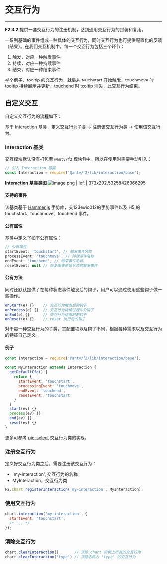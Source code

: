 <!--
index: 13
title: 自定义交互
resource:
  jsFiles:
    - ${url.f2}
-->

# 交互行为

---

**F2 3.2** 提供一套交互行为的注册机制，达到通用交互行为的封装和复用。

一系列基础的事件组成一种具体的交互行为，同时交互行为也可提供配置化的反馈（结果）。在我们交互机制中，每一个交互行为包括三个环节：

1. 触发，对应一种触发事件
2. 持续，对应一种持续事件
3. 结束，对应一种结束事件

举个例子，tooltip 的交互行为，就是从 touchstart 开始触发，touchmove 时 tooltip 持续展示并更新，touchend 时 tooltip 消失，此交互行为结束。


## 自定义交互
自定义交互行为的流程如下：

基于 Interaction 基类，定义交互行为子类 -> 注册该交互行为类 -> 使用该交互行为。

### Interaction 基类

交互模块默认没有打包至 `@antv/f2` 模块包中。所以在使用时需要手动引入：

```js
// 引入 Interaction 基类
const Interaction = require('@antv/f2/lib/interaction/base');
```

**Interaction 基类类图**
![image.png | left | 373x292.53258426966295](https://cdn.yuque.com/lark/0/2018/png/514/1528884080667-1f0ae7ee-df62-4dd6-94e3-f56525be3d62.png "")


#### 支持的事件

该基类基于 [Hammer.js](http://hammerjs.github.io/) 手势库，支123ewio012的手势事件以及 H5 的 touchstart、touchmove、touchend 事件。

#### 公有属性

基类中定义了如下公有属性：

```js
// 公有属性
startEvent: 'touchstart', // 触发事件名称
processEvent: 'touchmove', // 持续事件名称
endEvent: 'touchend', // 结束事件名称
resetEvent: null // 恢复图表原始状态的触发事件
```

#### 公有方法
<!--
以下公有方法需要在各个交互子类中实现：

```js
start(e) {}    // 事件触发时的处理函数，对应 startEvent
process(e) {}  // 事件持续过程中的处理函数，对应 processEvent
end(e) {}      // 事件结束时的处理函数，对应 endEvent
reset(e) {}    // reset 事件的处理函数，对应 resetEvent
```
-->

同时还默认提供了在每种状态事件触发后的钩子，用户可以通过使用这些钩子做一些操作。

```js
onStart(e) {}    // 交互行为触发后的钩子
onProcess(e) {}  // 交互行为持续过程中的钩子
onEnd(e) {}      // 交互行为结束时的钩子
onReset(e) {}    // reset 执行后的钩子
```

对于每一种交互行为的子类，其配置项以及钩子不同，根据每种需求以及交互行为的特征自己定义。

#### 例子

```js
const Interaction = require('@antv/f2/lib/interaction/base');

const MyInteraction extends Interaction {
  getDefaultCfg() {
    return {
      startEvent: 'touchstart',
      processingEvent: 'touchmove',
      endEvent: 'touchend',
      resetEvent: 'touchstart'
    }
  }
  start(ev) {}
  process(ev) {}
  end(ev) {}
  reset(ev) {}
}
```

更多可参考 [pie-select](https://github.com/antvis/f2/blob/develop/src/interaction/pie-select.js) 交互行为类的实现。


### 注册交互行为

定义好交互行为类之后，需要注册该交互行为：

* 'my-interaction', 交互行为的名称
* MyInteraction，交互行为类

```js
F2.Chart.registerInteraction('my-interaction', MyInteraction);
```

### 使用交互行为

```js
chart.interaction('my-interaction', {
  startEvent: 'touchstart',
  /* ... */
});
```

### 清除交互行为

```js
chart.clearInteraction()       // 清除 chart 实例上所有的交互行为
chart.clearInteraction('type') // 清除名称为 'type' 的交互行为
```


